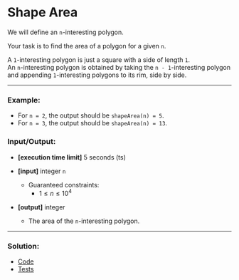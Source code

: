 # Shape Area

We will define an `n`-interesting polygon. 

Your task is to find the area of a polygon for a given `n`.

A `1`-interesting polygon is just a square with a side of length `1`.  
An `n`-interesting polygon is obtained by taking the `n - 1`-interesting polygon and appending `1`-interesting polygons to its rim, side by side.

---

### Example:

- For `n = 2`, the output should be `shapeArea(n) = 5`.
- For `n = 3`, the output should be `shapeArea(n) = 13`.

### Input/Output:

- **[execution time limit]** 5 seconds (ts)


- **[input]** integer `n`
  - Guaranteed constraints:
    - $1 \le n \le 10^{4}$
 

- **[output]** integer
  - The area of the `n`-interesting polygon.

---

### Solution:

- [Code](/src/arcade/intro/05-shape-area/shape-area.ts)
- [Tests](/src/arcade/intro/05-shape-area/test/shape-area.test.ts)
